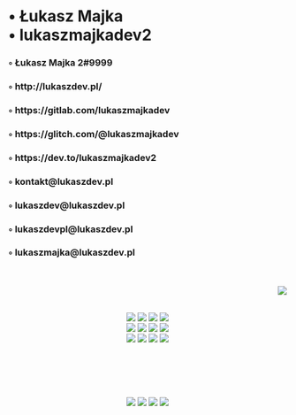 <!--lukaszmajkadev2-->

<h1>• Łukasz Majka<br>• lukaszmajkadev2</h1>
<h3>◦ Łukasz Majka 2#9999</h3>
<h3>◦ http://lukaszdev.pl/</h3>
<h3>◦ https://gitlab.com/lukaszmajkadev</h3>
<h3>◦ https://glitch.com/@lukaszmajkadev</h3>
<h3>◦ https://dev.to/lukaszmajkadev2</h3>
<h3>◦ kontakt@lukaszdev.pl</h3>
<h3>◦ lukaszdev@lukaszdev.pl</h3>
<h3>◦ lukaszdevpl@lukaszdev.pl</h3>
<h3>◦ lukaszmajka@lukaszdev.pl</h3>
<br><br>

<img align="right" src="https://github-readme-stats.vercel.app/api/?username=lukaszmajkadev2&show_icons=false&include_all_commits&theme=white"/>

<p align="center">
<br><br>
<img src="https://img.shields.io/badge/html-white.svg?&style=for-the-badge&logo=html5&logoColor=000000"/>
<img src="https://img.shields.io/badge/javascript-white.svg?&style=for-the-badge&logo=javascript&logoColor=000000"/>
<img src="https://img.shields.io/badge/typescript-white.svg?&style=for-the-badge&logo=typescript&logoColor=000000"/>
<img src="https://img.shields.io/badge/java-white.svg?&style=for-the-badge&logo=java&logoColor=000000"/><br>
<img src="https://img.shields.io/badge/react-white.svg?&style=for-the-badge&logo=react&logoColor=000000"/>
<img src="https://img.shields.io/badge/python-white.svg?&style=for-the-badge&logo=python&logoColor=000000"/>
<img src="https://img.shields.io/badge/lua-white.svg?&style=for-the-badge&logo=lua&logoColor=000000"/>
<img src="https://img.shields.io/badge/c-white.svg?&style=for-the-badge&logo=c&logoColor=000000"/><br>
<img src="https://img.shields.io/badge/mysql-white.svg?&style=for-the-badge&logo=mysql&logoColor=000000"/>
<img src="https://img.shields.io/badge/postgresql-white.svg?&style=for-the-badge&logo=postgresql&logoColor=000000"/>
<img src="https://img.shields.io/badge/mongodb-white.svg?&style=for-the-badge&logo=mongodb&logoColor=000000"/>
<img src="https://img.shields.io/badge/oracle-white.svg?&style=for-the-badge&logo=oracle&logoColor=000000"/>
</p>
<br><br><br><br>

<p align="center">
<img src="https://img.shields.io/github/followers/lukaszmajkadev2?style=social"/>
<img src="https://img.shields.io/twitch/status/lukaszmajka?style=social"/>
<img src="https://img.shields.io/twitter/follow/ukasz89989598?style=social"/>
<img src="https://img.shields.io/youtube/channel/subscribers/UCzev9mrpe_K9KF_4UTYQrSw?style=social"/>
</p>

<!--lukaszmajkadev2/README.md-->
